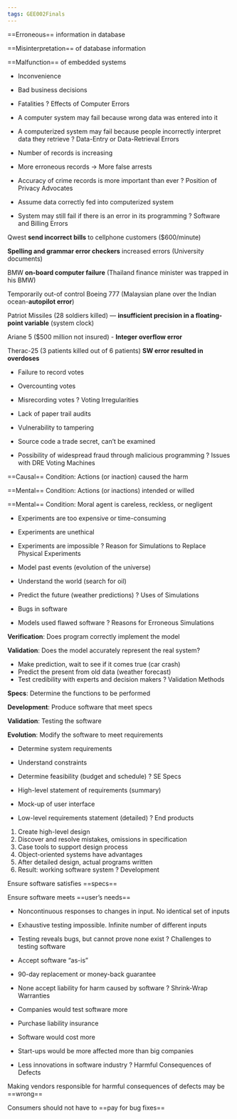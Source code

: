 ```yaml
---
tags: GEE002Finals
---
```


==Erroneous== information in database

==Misinterpretation== of database information

==Malfunction== of embedded systems

- Inconvenience
- Bad business decisions
- Fatalities
?
Effects of Computer Errors

- A computer system may fail because wrong data was entered into it
- A computerized system may fail because people incorrectly interpret data they retrieve
?
Data-Entry or Data-Retrieval Errors

- Number of records is increasing
- More erroneous records → More false arrests
- Accuracy of crime records is more important than ever
?
Position of Privacy Advocates

- Assume data correctly fed into computerized system
- System may still fail if there is an error in its programming
?
Software and Billing Errors

Qwest **send incorrect bills** to cellphone customers ($600/minute)

**Spelling and grammar error checkers** increased errors (University documents)

BMW **on-board computer failure** (Thailand finance minister was trapped in his BMW)

Temporarily out-of control Boeing 777 (Malaysian plane over the Indian ocean-**autopilot error**)

Patriot Missiles (28 soldiers killed) — **insufficient precision in a floating-point variable** (system clock)

Ariane 5 ($500 million not insured) - **Integer overflow error**

Therac-25 (3 patients killed out of 6 patients) **SW error resulted in overdoses**

- Failure to record votes
- Overcounting votes
- Misrecording votes
?
Voting Irregularities

- Lack of paper trail audits
- Vulnerability to tampering
- Source code a trade secret, can’t be examined
- Possibility of widespread fraud through malicious programming
?
Issues with DRE Voting Machines

==Causal== Condition: Actions (or inaction) caused the harm

==Mental== Condition: Actions (or inactions) intended or willed

==Mental== Condition: Moral agent is careless, reckless, or negligent

- Experiments are too expensive or time-consuming
- Experiments are unethical
- Experiments are impossible
?
Reason for Simulations to Replace Physical Experiments

-   Model past events (evolution of the universe)
-   Understand the world (search for oil)
-   Predict the future (weather predictions)
?
Uses of Simulations

-   Bugs in software
-   Models used flawed software
?
Reasons for Erroneous Simulations

**Verification**: Does program correctly implement the model

**Validation**: Does the model accurately represent the real system?

-   Make prediction, wait to see if it comes true (car crash)
-   Predict the present from old data (weather forecast)
-   Test credibility with experts and decision makers
?
Validation Methods

**Specs**: Determine the functions to be performed

**Development**: Produce software that meet specs

**Validation**: Testing the software

**Evolution**: Modify the software to meet requirements

-   Determine system requirements
-   Understand constraints
-   Determine feasibility (budget and schedule)
?
SE Specs

-   High-level statement of requirements (summary)
-   Mock-up of user interface
-   Low-level requirements statement (detailed)
?
End products

1.  Create high-level design
2. Discover and resolve mistakes, omissions in specification
3. Case tools to support design process
4. Object-oriented systems have advantages
5. After detailed design, actual programs written
6. Result: working software system
?
Development

Ensure software satisfies ==specs==

Ensure software meets ==user’s needs==

- Noncontinuous responses to changes in input. No identical set of inputs
- Exhaustive testing impossible. Infinite number of different inputs
- Testing reveals bugs, but cannot prove none exist
?
Challenges to testing software

- Accept software “as-is”
- 90-day replacement or money-back guarantee
- None accept liability for harm caused by software
?
Shrink-Wrap Warranties

- Companies would test software more
- Purchase liability insurance
- Software would cost more
- Start-ups would be more affected more than big companies
- Less innovations in software industry
?
Harmful Consequences of Defects

Making vendors responsible for harmful consequences of defects may be ==wrong==

Consumers should not have to ==pay for bug fixes==